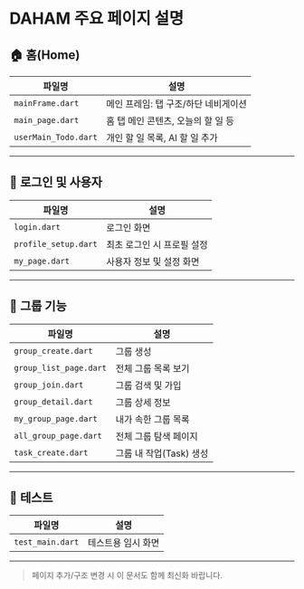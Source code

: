 # DAHAM 주요 페이지 설명

## 🏠 홈(Home)

| 파일명            | 설명                                 |
|-------------------|--------------------------------------|
| `mainFrame.dart`  | 메인 프레임: 탭 구조/하단 네비게이션 |
| `main_page.dart`  | 홈 탭 메인 콘텐츠, 오늘의 할 일 등   |
| `userMain_Todo.dart` | 개인 할 일 목록, AI 할 일 추가      |

---

## 👤 로그인 및 사용자

| 파일명            | 설명                         |
|-------------------|------------------------------|
| `login.dart`      | 로그인 화면                  |
| `profile_setup.dart` | 최초 로그인 시 프로필 설정 |
| `my_page.dart`    | 사용자 정보 및 설정 화면     |

---

## 👥 그룹 기능

| 파일명              | 설명                           |
|---------------------|--------------------------------|
| `group_create.dart` | 그룹 생성                      |
| `group_list_page.dart` | 전체 그룹 목록 보기          |
| `group_join.dart`   | 그룹 검색 및 가입              |
| `group_detail.dart` | 그룹 상세 정보                 |
| `my_group_page.dart`| 내가 속한 그룹 목록            |
| `all_group_page.dart` | 전체 그룹 탐색 페이지        |
| `task_create.dart`  | 그룹 내 작업(Task) 생성        |

---

## 🧪 테스트

| 파일명         | 설명                |
|----------------|---------------------|
| `test_main.dart` | 테스트용 임시 화면 |

---

> 페이지 추가/구조 변경 시 이 문서도 함께 최신화 바랍니다.